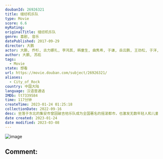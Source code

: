 ```yaml
---
doubanId: 26926321
title: 缝纫机乐队
type: Movie
score: 6.6
myRating: 
originalTitle: 缝纫机乐队
genre: 喜剧, 音乐
datePublished: 2017-09-29
director: 大鹏
actor: 大鹏, 乔杉, 古力娜扎, 李鸿其, 韩童生, 曲隽希, 于谦, 岳云鹏, 王劲松, 于洋, 代乐乐, 赵英俊, 马大明, 张一鸣, 衣云鹤, 曹然然, 曹桐睿, 宋小宝, 刘小光, 文松, 宋晓峰, 周冬雨, 袁姗姗, 宋茜, 林志玲, 赵露思, 范伟, 彭磊, 鄂靖文, 高虎, 黄贯中, 叶世荣, 董立范, 谢天笑, 梁超, 张海燕, 斯琴格日乐, 欧洋, 姚澜, 赵明义, 贾君刚, 李延亮
author: 大鹏, 苏彪
tags:
  - Movie
state: 想看
url: https://movie.douban.com/subject/26926321/
aliases:
  - City_of_Rock
country: 中国大陆
language: 汉语普通话
IMDb: tt7339584
time: 117分钟
createTime: 2023-01-24 01:25:18
collectionDate: 2022-09-16
desc: 坐落于东北的集安市曾因破吉他乐队成为全国著名的摇滚都市，也激发无数年轻人和儿童们的音乐热情。只是二十年过去，摇滚逐渐没落，连集安著名的标志大吉他都面临拆除的命运。为了守护这里的摇滚灵魂，修车行小老板胡...
date created: 2023-01-24
date modified: 2023-03-08
---
```


![image](p2498558511.jpg)

Comment:
---
